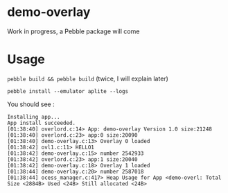 # demo-overlay

Work in progress, a Pebble package will come

# Usage

`pebble build && pebble build` (twice, I will explain later)

`pebble install --emulator aplite --logs`

You should see :

```
Installing app...
App install succeeded.
[01:38:40] overlord.c:14> App: demo-overlay Version 1.0 size:21248
[01:38:40] overlord.c:23> app:0 size:20090
[01:38:40] demo-overlay.c:13> Overlay 0 loaded
[01:38:42] ovl1.c:11> HELLO1
[01:38:42] demo-overlay.c:15> number 2542933
[01:38:42] overlord.c:23> app:1 size:20040
[01:38:42] demo-overlay.c:18> Overlay 1 loaded
[01:38:44] demo-overlay.c:20> number 2587018
[01:38:44] ocess_manager.c:417> Heap Usage for App <demo-overl: Total Size <2884B> Used <24B> Still allocated <24B>
```
